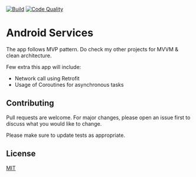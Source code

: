 [![Build](https://dl.circleci.com/status-badge/img/gh/bosankus/Weatherify-MVP/tree/master.svg?style=shield)](https://dl.circleci.com/status-badge/redirect/gh/bosankus/Weatherify-MVP/tree/master) [![Code Quality](https://www.codefactor.io/repository/github/bosankus/weatherify-mvp/badge?style=plastic)](https://www.codefactor.io/repository/github/bosankus/weatherify-mvp/stats)

# Android Services

The app follows MVP pattern. Do check my other projects for MVVM & clean architecture.

Few extra this app will include:
- Network call using Retrofit
- Usage of Coroutines for asynchronous tasks

## Contributing
Pull requests are welcome. For major changes, please open an issue first to discuss what you would like to change.

Please make sure to update tests as appropriate.

## License
[MIT](https://choosealicense.com/licenses/mit/)
